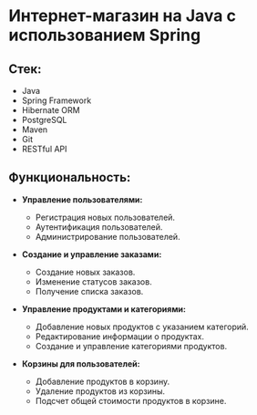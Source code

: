 # Интернет-магазин на Java с использованием Spring

## Стек:

- Java
- Spring Framework
- Hibernate ORM
- PostgreSQL
- Maven
- Git
- RESTful API

## Функциональность:

- **Управление пользователями:**
  - Регистрация новых пользователей.
  - Аутентификация пользователей.
  - Администрирование пользователей.

- **Создание и управление заказами:**
  - Создание новых заказов.
  - Изменение статусов заказов.
  - Получение списка заказов.

- **Управление продуктами и категориями:**
  - Добавление новых продуктов с указанием категорий.
  - Редактирование информации о продуктах.
  - Создание и управление категориями продуктов.

- **Корзины для пользователей:**
  - Добавление продуктов в корзину.
  - Удаление продуктов из корзины.
  - Подсчет общей стоимости продуктов в корзине.
